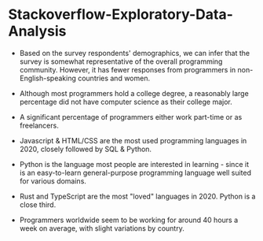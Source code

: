 # Stackoverflow-Exploratory-Data-Analysis



- Based on the survey respondents' demographics, we can infer that the survey is somewhat representative of the overall programming community. However, it has fewer responses from programmers in non-English-speaking countries and women.

- Although most programmers hold a college degree, a reasonably large percentage did not have computer science as their college major.

- A significant percentage of programmers either work part-time or as freelancers.

- Javascript & HTML/CSS are the most used programming languages in 2020, closely followed by SQL & Python.

- Python is the language most people are interested in learning - since it is an easy-to-learn general-purpose programming language well suited for various domains.

- Rust and TypeScript are the most "loved" languages in 2020. Python is a close third.

- Programmers worldwide seem to be working for around 40 hours a week on average, with slight variations by country.
